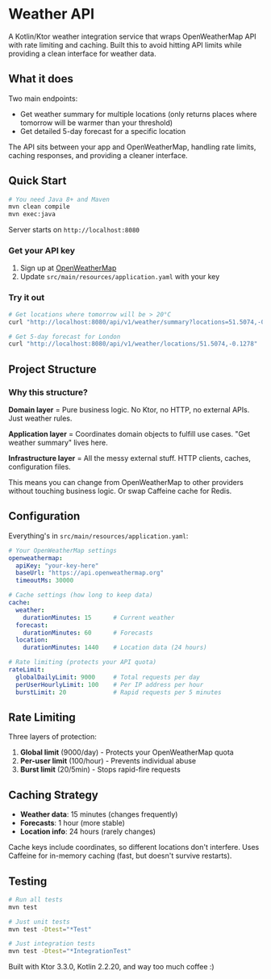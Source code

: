 # Weather API

A Kotlin/Ktor weather integration service that wraps OpenWeatherMap API with rate limiting and caching. Built this to avoid hitting API limits while providing a clean interface for weather data.

## What it does

Two main endpoints:
- Get weather summary for multiple locations (only returns places where tomorrow will be warmer than your threshold)
- Get detailed 5-day forecast for a specific location

The API sits between your app and OpenWeatherMap, handling rate limits, caching responses, and providing a cleaner interface.

## Quick Start

```bash
# You need Java 8+ and Maven
mvn clean compile
mvn exec:java
```

Server starts on `http://localhost:8080`

### Get your API key
1. Sign up at [OpenWeatherMap](https://openweathermap.org/api)
2. Update `src/main/resources/application.yaml` with your key

### Try it out

```bash
# Get locations where tomorrow will be > 20°C
curl "http://localhost:8080/api/v1/weather/summary?locations=51.5074,-0.1278,48.8566,2.3522&temperature=20&unit=celsius"

# Get 5-day forecast for London
curl "http://localhost:8080/api/v1/weather/locations/51.5074,-0.1278"

```

## Project Structure

### Why this structure?

**Domain layer** = Pure business logic. No Ktor, no HTTP, no external APIs. Just weather rules.

**Application layer** = Coordinates domain objects to fulfill use cases. "Get weather summary" lives here.

**Infrastructure layer** = All the messy external stuff. HTTP clients, caches, configuration files.

This means you can change from OpenWeatherMap to other providers without touching business logic. Or swap Caffeine cache for Redis.

## Configuration

Everything's in `src/main/resources/application.yaml`:

```yaml
# Your OpenWeatherMap settings
openweathermap:
  apiKey: "your-key-here"
  baseUrl: "https://api.openweathermap.org"
  timeoutMs: 30000

# Cache settings (how long to keep data)
cache:
  weather:
    durationMinutes: 15      # Current weather
  forecast:
    durationMinutes: 60      # Forecasts
  location:
    durationMinutes: 1440    # Location data (24 hours)

# Rate limiting (protects your API quota)
rateLimit:
  globalDailyLimit: 9000     # Total requests per day
  perUserHourlyLimit: 100    # Per IP address per hour
  burstLimit: 20             # Rapid requests per 5 minutes
```

## Rate Limiting

Three layers of protection:

1. **Global limit** (9000/day) - Protects your OpenWeatherMap quota
2. **Per-user limit** (100/hour) - Prevents individual abuse
3. **Burst limit** (20/5min) - Stops rapid-fire requests

## Caching Strategy

- **Weather data**: 15 minutes (changes frequently)
- **Forecasts**: 1 hour (more stable)
- **Location info**: 24 hours (rarely changes)

Cache keys include coordinates, so different locations don't interfere. Uses Caffeine for in-memory caching (fast, but doesn't survive restarts).

## Testing

```bash
# Run all tests
mvn test

# Just unit tests
mvn test -Dtest="*Test"

# Just integration tests  
mvn test -Dtest="*IntegrationTest"
```


Built with Ktor 3.3.0, Kotlin 2.2.20, and way too much coffee :)
